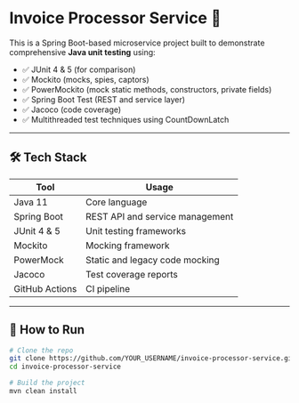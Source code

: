 # Invoice Processor Service 🧾

This is a Spring Boot-based microservice project built to demonstrate comprehensive **Java unit testing** using:

- ✅ JUnit 4 & 5 (for comparison)
- ✅ Mockito (mocks, spies, captors)
- ✅ PowerMockito (mock static methods, constructors, private fields)
- ✅ Spring Boot Test (REST and service layer)
- ✅ Jacoco (code coverage)
- ✅ Multithreaded test techniques using CountDownLatch

---

## 🛠️ Tech Stack

| Tool           | Usage                              |
|----------------|-------------------------------------|
| Java 11        | Core language                      |
| Spring Boot    | REST API and service management     |
| JUnit 4 & 5    | Unit testing frameworks             |
| Mockito        | Mocking framework                   |
| PowerMock      | Static and legacy code mocking      |
| Jacoco         | Test coverage reports               |
| GitHub Actions | CI pipeline                         |

---

## 🚀 How to Run

```bash
# Clone the repo
git clone https://github.com/YOUR_USERNAME/invoice-processor-service.git
cd invoice-processor-service

# Build the project
mvn clean install
